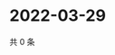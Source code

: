 # 2022-03-29

共 0 条

<!-- BEGIN WEIBO -->
<!-- 最后更新时间 Tue Mar 29 2022 11:27:58 GMT+0800 (China Standard Time) -->

<!-- END WEIBO -->
